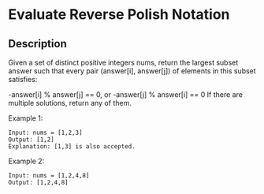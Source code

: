 # Evaluate Reverse Polish Notation
## Description

Given a set of distinct positive integers nums, return the largest subset answer such that every pair (answer[i], answer[j]) of elements in this subset satisfies:

-answer[i] % answer[j] == 0, or
-answer[j] % answer[i] == 0
If there are multiple solutions, return any of them.


 

Example 1:
```
Input: nums = [1,2,3]
Output: [1,2]
Explanation: [1,3] is also accepted.
```
Example 2:
```
Input: nums = [1,2,4,8]
Output: [1,2,4,8]
```


